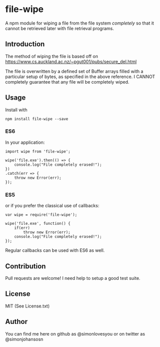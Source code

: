 # file-wipe

A npm module for wiping a file from the file system *completely* so that it cannot be retrieved later with file retrieval programs.

## Introduction
The method of wiping the file is based off on https://www.cs.auckland.ac.nz/~pgut001/pubs/secure_del.html

The file is overwritten by a defined set of Buffer arrays filled with a particular setup of bytes, as specified in the above reference. I CANNOT completely guarantee that any file will be completely wiped. 

## Usage

Install with

```
npm install file-wipe --save
```
### ES6
In your application:

```
import wipe from 'file-wipe';

wipe('file.exe').then(() => {
	console.log("File completely erased!");
})
.catch(err => {
	throw new Error(err);
});
```
### ES5
or if you prefer the classical use of callbacks:

```
var wipe = require('file-wipe');

wipe('file.exe', function() {
	if(err)
		throw new Error(err);
	console.log("File completely erased!");
});
```

Regular callbacks can be used with ES6 as well.

## Contribution

Pull requests are welcome! I need help to setup a good test suite. 

## License
MIT (See License.txt)

## Author

You can find me here on github as @simonlovesyou or on twitter as @simonjohansosn




